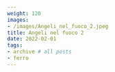 ```yaml
---
weight: 120
images:
- /images/Angeli_nel_fuoco_2.jpeg
title: Angeli nel fuoco 2
date: 2022-02-01
tags:
- archive # all posts
- ferro
---
```

